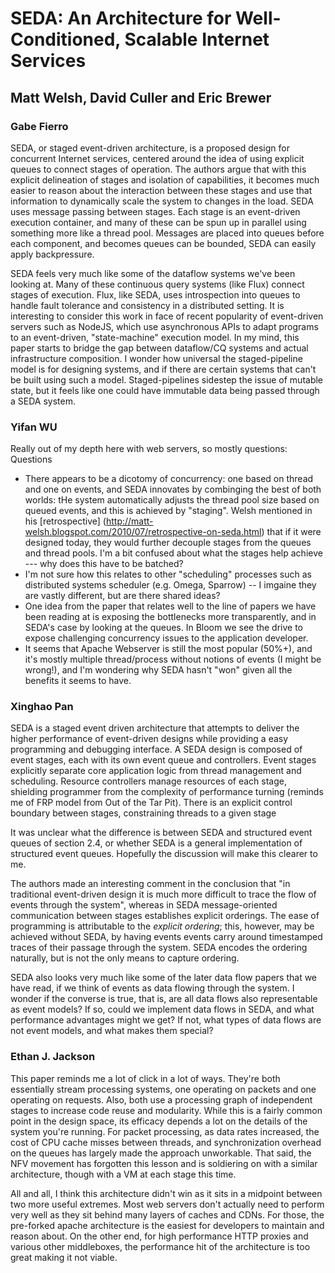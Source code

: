 # SEDA: An Architecture for Well-Conditioned, Scalable Internet Services
## Matt Welsh, David Culler and Eric Brewer

### Gabe Fierro
SEDA, or staged event-driven architecture, is a proposed design for concurrent Internet services, centered around the idea
of using explicit queues to connect stages of operation. The authors argue that with this explicit delineation of
stages and isolation of capabilities, it becomes much easier to reason about the interaction between these stages
and use that information to dynamically scale the system to changes in the load. SEDA uses message passing between
stages. Each stage is an event-driven execution container, and many of these can be spun up in parallel
using something more like a thread pool. Messages are placed into queues before each component, and becomes queues
can be bounded, SEDA can easily apply backpressure.

SEDA feels very much like some of the dataflow systems we've been looking at. Many of these continuous query systems
(like Flux) connect stages of execution. Flux, like SEDA, uses introspection into queues to handle fault tolerance
and consistency in a distributed setting. It is interesting to consider this work in face of recent popularity
of event-driven servers such as NodeJS, which use asynchronous APIs to adapt programs to an event-driven, "state-machine"
execution model. In my mind, this paper starts to bridge the gap between dataflow/CQ systems and actual infrastructure
composition. I wonder how universal the staged-pipeline model is for designing systems, and if there are certain
systems that can't be built using such a model. Staged-pipelines sidestep the issue of mutable state, but it feels
like one could have immutable data being passed through a SEDA system.

### Yifan WU

Really out of my depth here with web servers, so mostly questions:
Questions
- There appears to be a dicotomy of concurrency: one based on thread and one on events, and SEDA
innovates by combinging the best of both worlds: tHe system automatically adjusts the thread pool
size based on queued events, and this is achieved by "staging". Welsh mentioned in his [retrospective]
(http://matt-welsh.blogspot.com/2010/07/retrospective-on-seda.html) that if it were designed today,
they would further decouple stages from the queues and thread pools. I'm a bit confused about what
the stages help achieve --- why does this have to be batched?
- I'm not sure how this relates to other "scheduling" processes such as distributed systems scheduler
(e.g. Omega, Sparrow) -- I imgaine they are vastly different, but are there shared ideas?
- One idea from the paper that relates well to the line of papers we have been reading at is exposing
the bottlenecks more transparently, and in SEDA's case by looking at the queues. In Bloom we see the
drive to expose challenging concurrency issues to the application developer.
- It seems that Apache Webserver is still the most popular (50%+), and it's mostly multiple
thread/process without notions of events (I might be wrong!), and I'm wondering why SEDA hasn't
"won" given all the benefits it seems to have.


### Xinghao Pan
SEDA is a staged event driven architecture that attempts to deliver the higher performance of event-driven designs while providing a easy programming and debugging interface.
A SEDA design is composed of event stages, each with its own event queue and controllers.
Event stages explicitly separate core application logic from thread management and scheduling.
Resource controllers manage resources of each stage, shielding programmer from the complexity of performance turning (reminds me of FRP model from Out of the Tar Pit).
There is an explicit control boundary between stages, constraining threads to a given stage

It was unclear what the difference is between SEDA and structured event queues of section 2.4, or whether SEDA is a general implementation of structured event queues. Hopefully the discussion will make this clearer to me.

The authors made an interesting comment in the conclusion that "in traditional event-driven design it is much more difficult to trace the flow of events through the system", whereas in SEDA message-oriented communication between stages establishes explicit orderings.
The ease of programming is attributable to the *explicit ordering*; this, however, may be achieved without SEDA, by having events events carry around timestamped traces of their passage through the system. SEDA encodes the ordering naturally, but is not the only means to capture ordering.

SEDA also looks very much like some of the later data flow papers that we have read, if we think of events as data flowing through the system.
I wonder if the converse is true, that is, are all data flows also representable as event models?
If so, could we implement data flows in SEDA, and what performance advantages might we get?
If not, what types of data flows are not event models, and what makes them special?

###  Ethan J. Jackson
This paper reminds me a lot of click in a lot of ways.  They're both
essentially stream processing systems, one operating on packets and one
operating on requests.  Also, both use a processing graph of independent stages
to increase code reuse and modularity.  While this is a fairly common point in
the design space, its efficacy depends a lot on the details of the system
you're running.  For packet processing, as data rates increased, the cost of
CPU cache misses between threads, and synchronization overhead on the queues
has largely made the approach unworkable.  That said, the NFV movement has
forgotten this lesson and is soldiering on with a similar architecture, though
with a VM at each stage this time.

All and all, I think this architecture didn't win as it sits in a midpoint
between two more useful extremes.  Most web servers don't actually need to
perform very well as they sit behind many layers of caches and CDNs.  For
those, the pre-forked apache architecture is the easiest for developers to
maintain and reason about.  On the other end, for high performance HTTP proxies
and various other middleboxes, the performance hit of the architecture is too
great making it not viable.
